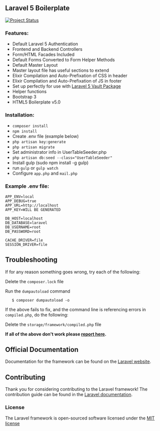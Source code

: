 ## Laravel 5 Boilerplate

[![Project Status](http://stillmaintained.com/rappasoft/Laravel-5-Boilerplate.png)](http://stillmaintained.com/rappasoft/Laravel-5-Boilerplate)

### Features:

- Default Laravel 5 Authentication
- Frontend and Backend Controllers
- Form/HTML Facades Included
- Default Forms Converted to Form Helper Methods
- Default Master Layout
- Master layout file has useful sections to extend
- Elixir Compilation and Auto-Prefixation of CSS in header
- Elixir Compilation and Auto-Prefixation of JS in footer
- Set up perfectly for use with [Laravel 5 Vault Package](https://github.com/rappasoft/vault)
- Helper functions
- Bootstrap 3
- HTML5 Boilerplate v5.0

### Installation:

- `composer install`
- `npm install`
- Create .env file (example below)
- `php artisan key:generate`
- `php artisan migrate`
- Set administrator info in UserTableSeeder.php
- `php artisan db:seed --class="UserTableSeeder"`
- Install gulp (sudo npm install -g gulp)
- run `gulp` or `gulp watch`
- Configure `app.php` and `mail.php`

### Example .env file:

    APP_ENV=local
    APP_DEBUG=true
    APP_URL=http://localhost
    APP_KEY=WILL BE GENERATED
    
    DB_HOST=localhost
    DB_DATABASE=laravel
    DB_USERNAME=root
    DB_PASSWORD=root
    
    CACHE_DRIVER=file
    SESSION_DRIVER=file
    
## Troubleshooting

If for any reason something goes wrong, try each of the following:

Delete the `composer.lock` file

Run the `dumpautoload` command

       $ composer dumpautoload -o
       
If the above fails to fix, and the command line is referencing errors in `compiled.php`, do the following:
       
Delete the `storage/framework/compiled.php` file
       
**If all of the above don't work please [report here](https://github.com/rappasoft/Laravel-5-Boilerplate/issues).**
    
## Official Documentation

Documentation for the framework can be found on the [Laravel website](http://laravel.com/docs).

## Contributing

Thank you for considering contributing to the Laravel framework! The contribution guide can be found in the [Laravel documentation](http://laravel.com/docs/contributions).

### License

The Laravel framework is open-sourced software licensed under the [MIT license](http://opensource.org/licenses/MIT)